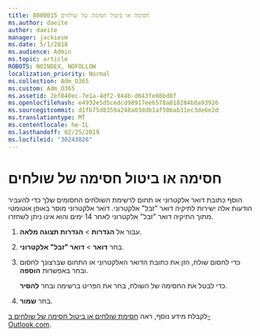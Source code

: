 ```yaml
---
title: 8000015 חסימה או ביטול חסימה של שולחים
ms.author: daeite
author: daeite
manager: jackiesm
ms.date: 5/1/2018
ms.audience: Admin
ms.topic: article
ROBOTS: NOINDEX, NOFOLLOW
localization_priority: Normal
ms.collection: Adm_O365
ms.custom: Adm_O365
ms.assetid: 2ef840ec-7e1a-4df2-944b-d643fe08bd8f
ms.openlocfilehash: e4932e5d5cedcd98917ee6578a818284b8a93926
ms.sourcegitcommit: d1fb75d8359a248a03ddb1af50bab31ec3de6e2d
ms.translationtype: MT
ms.contentlocale: he-IL
ms.lasthandoff: 02/25/2019
ms.locfileid: "30243826"
---
```

# <a name="block-or-unblock-senders"></a>חסימה או ביטול חסימה של שולחים

הוסף כתובת דואר אלקטרוני או תחום לרשימת השולחים החסומים שלך כדי להעביר הודעות אלה ישירות לתיקיה דואר "זבל" אלקטרוני. דואר אלקטרוני מוסר באופן אוטומטי מתוך התיקיה דואר "זבל" אלקטרוני לאחר 14 ימים והוא אינו ניתן לשחזרו.
  
1. עבור אל **הגדרות** \> **הגדרות תצוגה מלאה**. 
    
2. בחר **דואר** \> **דואר "זבל" אלקטרוני**. 
    
3. כדי לחסום שולח, הזן את כתובת הדואר האלקטרוני או התחום שברצונך לחסום ובחר באפשרות **הוספה**. 
    
    כדי לבטל את החסימה של השולח, בחר את הפריט ברשימה ובחר **להסיר**.
    
4. בחר **שמור**. 
    
לקבלת מידע נוסף, ראה [חסימת שולחים או ביטול חסימה של שולחים ב- Outlook.com](https://go.microsoft.com/fwlink/p/?linkid=873133).
  

